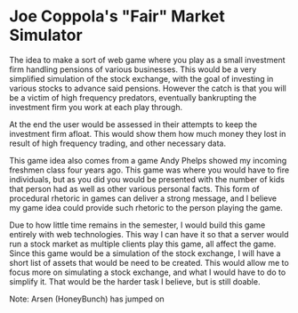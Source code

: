 # Joe Coppola's "Fair" Market Simulator

The idea to make a sort of web game where you play as a small investment firm handling pensions of various businesses. This would be a very simplified simulation of the stock exchange, with the goal of investing in various stocks to advance said pensions. However the catch is that you will be a victim of high frequency predators, eventually bankrupting the investment firm you work at each play through. 

At the end the user would be assessed in their attempts to keep the investment firm afloat. This would show them how much money they lost in result of high frequency trading, and other necessary data. 

This game idea also comes from a game Andy Phelps showed my incoming freshmen class four years ago. This game was where you would have to fire individuals, but as you did you would be presented with the number of kids that person had as well as other various personal facts. This form of procedural rhetoric in games can deliver a strong message, and I believe my game idea could provide such rhetoric to the person playing the game. 

Due to how little time remains in the semester, I would build this game entirely with web technologies. This way I can have it so that a server would run a stock market as multiple clients play this game, all affect the game. Since this game would be a simulation of the stock exchange, I will have a short list of assets that would be need to be created. This would allow me to focus more on simulating a stock exchange, and what I would have to do to simplify it. That would be the harder task I believe, but is still doable. 

Note: Arsen (HoneyBunch) has jumped on